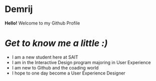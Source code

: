 # Demrij 
**Hello!**
Welcome to my Github Profile 

# <H1> *Get to know me a little :)*
- I am a new student here at SAIT 
- I am in the Interactive Design program majoring in User Experience 
- I am new to Github and the coading world 
- I hope to one day become a User Experience Designer 


